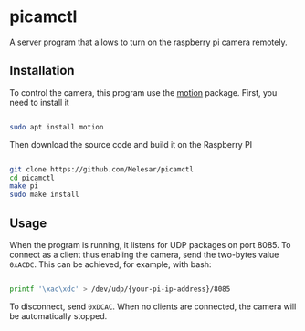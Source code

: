 # picamctl

A server program that allows to turn on the raspberry pi camera remotely.

## Installation

To control the camera, this program use the [motion](https://github.com/Motion-Project/motion) package. First, you need to install it

```bash

sudo apt install motion

```

Then download the source code and build it on the Raspberry PI

```bash

git clone https://github.com/Melesar/picamctl
cd picamctl
make pi
sudo make install

```

## Usage

When the program is running, it listens for UDP packages on port 8085. To connect as a client thus enabling the camera, send the two-bytes value `0xACDC`. This can be achieved, for example, with bash:

```bash

printf '\xac\xdc' > /dev/udp/{your-pi-ip-address}/8085

```

To disconnect, send `0xDCAC`. When no clients are connected, the camera will be automatically stopped.

